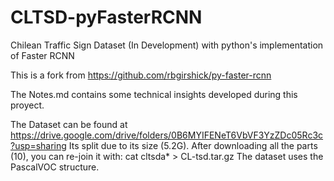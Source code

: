 # CLTSD-pyFasterRCNN
Chilean Traffic Sign Dataset (In Development) with python's implementation of Faster RCNN

This is a fork from https://github.com/rbgirshick/py-faster-rcnn

The Notes.md contains some technical insights developed during this proyect.

The Dataset can be found at https://drive.google.com/drive/folders/0B6MYIFENeT6VbVF3YzZDc05Rc3c?usp=sharing
Its split due to its size (5.2G). 
After downloading all the parts (10), you can re-join it with: cat cltsda* > CL-tsd.tar.gz
The dataset uses the PascalVOC structure.

